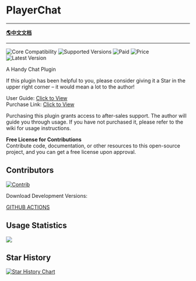 # PlayerChat

-------------------------------------------------------------------------------

[**🌎中文文档**](README-CH.md)

-------------------------------------------------------------------------------

![Core Compatibility](https://img.shields.io/badge/Core_Compatibility-Spigot|Folia-blue)
![Supported Versions](https://img.shields.io/badge/Supported_Versions-1.7.x--1.21.x-blue)
![Paid](https://img.shields.io/badge/Paid-Open_Source_Paid-blue)
![Price](https://img.shields.io/badge/dynamic/json?url=https%3A%2F%2Fafdian.com%2Fapi%2Fcreator%2Fget-plan-skus%3Fplan_id%3D83c6b64614cd11ee8dee52540025c377&query=%24.data.plan.show_price&suffix=CNY&label=Price)
![Latest Version](https://img.shields.io/badge/dynamic/json?url=https%3A%2F%2Fricedoc.handyplus.cn%2Fversion.json&query=%24.PlayerChat&prefix=v&label=Latest_Version)

A Handy Chat Plugin

If this plugin has been helpful to you, please consider giving it a Star in the upper right corner – it would mean a lot
to the author!

User Guide: [Click to View](https://ricedoc.handyplus.cn/wiki/PlayerChat/README/)  
Purchase Link: [Click to View](https://afdian.net/item/83c6b64614cd11ee8dee52540025c377)

Purchasing this plugin grants access to after-sales support. The author will guide you through usage. If you have not
purchased it, please refer to the wiki for usage instructions.

**Free License for Contributions**  
Contribute code, documentation, or other resources to this open-source project, and you can get a free license upon approval.

## Contributors

[![Contrib](https://contrib.rocks/image?repo=handy-git/PlayerChat)](https://github.com/handy-git/PlayerChat/graphs/contributors)

Download Development Versions:

[GITHUB ACTIONS](https://github.com/handy-git/PlayerChat/actions)

## Usage Statistics

![](https://bstats.org/signatures/bukkit/PlayerChat.svg)

## Star History

[![Star History Chart](https://api.star-history.com/svg?repos=handy-git/PlayerChat&type=Date)](https://star-history.com/#handy-git/PlayerChat&Date)

